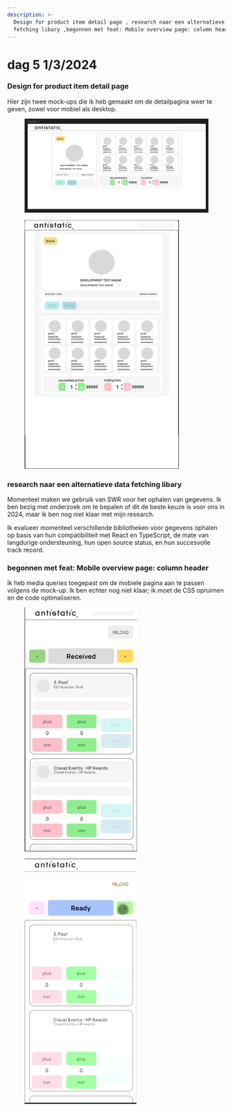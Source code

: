 ```yaml
---
description: >-
  Design for product item detail page , research naar een alternatieve data
  fetching libary ,begonnen met feat: Mobile overview page: column header
---
```


# dag 5 1/3/2024

### Design for product item detail page

Hier zijn twee mock-ups die ik heb gemaakt om de detailpagina weer te geven, zowel voor mobiel als desktop.

<figure><img src="../.gitbook/assets/image (2) (1) (1) (1) (1) (1) (1).png" alt=""><figcaption></figcaption></figure>

<figure><img src="../.gitbook/assets/image (3) (1) (1) (1) (1).png" alt=""><figcaption></figcaption></figure>

### research naar een alternatieve data fetching libary

Momenteel maken we gebruik van SWR voor het ophalen van gegevens. Ik ben bezig met onderzoek om te bepalen of dit de beste keuze is voor ons in 2024, maar ik ben nog niet klaar met mijn research.&#x20;

Ik evalueer momenteel verschillende bibliotheken voor gegevens ophalen op basis van hun compatibiliteit met React en TypeScript, de mate van langdurige ondersteuning, hun open source status, en hun succesvolle track record.



### begonnen met feat: Mobile overview page: column header

Ik heb media queries toegepast om de mobiele pagina aan te passen volgens de mock-up. Ik ben echter nog niet klaar; ik moet de CSS opruimen en de code optimaliseren.

<figure><img src="../.gitbook/assets/image (4) (1) (1) (1) (1).png" alt=""><figcaption></figcaption></figure>

<figure><img src="../.gitbook/assets/1-3-2024edf.gif" alt=""><figcaption></figcaption></figure>
